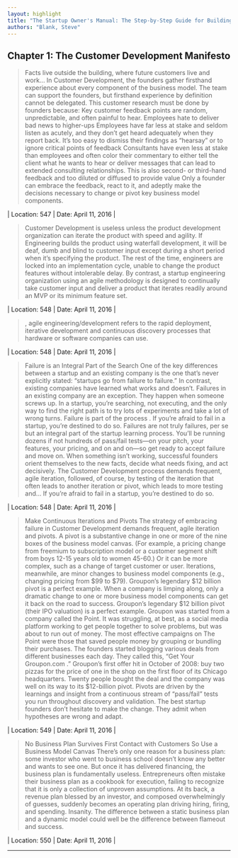 ```yaml
---
layout: highlight
title: "The Startup Owner's Manual: The Step-by-Step Guide for Building a Great Company"
authors: "Blank, Steve"
---
```



## Chapter 1: The Customer Development Manifesto

 > Facts live outside the building, where future customers live and work... In Customer Development, the founders gather firsthand experience about every component of the business model. The team can support the founders, but firsthand experience by definition cannot be delegated. This customer research must be done by founders because: Key customer feedback points are random, unpredictable, and often painful to hear. Employees hate to deliver bad news to higher-ups Employees have far less at stake and seldom listen as acutely, and they don’t get heard adequately when they report back. It’s too easy to dismiss their findings as “hearsay” or to ignore critical points of feedback Consultants have even less at stake than employees and often color their commentary to either tell the client what he wants to hear or deliver messages that can lead to extended consulting relationships. This is also second- or third-hand feedback and too diluted or diffused to provide value Only a founder can embrace the feedback, react to it, and adeptly make the decisions necessary to change or pivot key business model components.

| Location: 547 | 
 Date: April 11, 2016 |
<br>

 > Customer Development is useless unless the product development organization can iterate the product with speed and agility. If Engineering builds the product using waterfall development, it will be deaf, dumb and blind to customer input except during a short period when it’s specifying the product. The rest of the time, engineers are locked into an implementation cycle, unable to change the product features without intolerable delay. By contrast, a startup engineering organization using an agile methodology is designed to continually take customer input and deliver a product that iterates readily around an MVP or its minimum feature set.

| Location: 548 | 
 Date: April 11, 2016 |
<br>

 > , agile engineering/development refers to the rapid deployment, iterative development and continuous discovery processes that hardware or software companies can use.

| Location: 548 | 
 Date: April 11, 2016 |
<br>

 > Failure is an Integral Part of the Search One of the key differences between a startup and an existing company is the one that’s never explicitly stated: “startups go from failure to failure.” In contrast, existing companies have learned what works and doesn’t. Failures in an existing company are an exception. They happen when someone screws up. In a startup, you’re searching, not executing, and the only way to find the right path is to try lots of experiments and take a lot of wrong turns. Failure is part of the process . If you’re afraid to fail in a startup, you’re destined to do so. Failures are not truly failures, per se but an integral part of the startup learning process. You’ll be running dozens if not hundreds of pass/fail tests—on your pitch, your features, your pricing, and on and on—so get ready to accept failure and move on. When something isn’t working, successful founders orient themselves to the new facts, decide what needs fixing, and act decisively. The Customer Development process demands frequent, agile iteration, followed, of course, by testing of the iteration that often leads to another iteration or pivot, which leads to more testing and... If you’re afraid to fail in a startup, you’re destined to do so.

| Location: 548 | 
 Date: April 11, 2016 |
<br>

 > Make Continuous Iterations and Pivots The strategy of embracing failure in Customer Development demands frequent, agile iteration and pivots. A pivot is a substantive change in one or more of the nine boxes of the business model canvas. (For example, a pricing change from freemium to subscription model or a customer segment shift from boys 12-15 years old to women 45-60.) Or it can be more complex, such as a change of target customer or user. Iterations, meanwhile, are minor changes to business model components (e.g., changing pricing from $99 to $79). Groupon’s legendary $12 billion pivot is a perfect example. When a company is limping along, only a dramatic change to one or more business model components can get it back on the road to success. Groupon’s legendary $12 billion pivot (their IPO valuation) is a perfect example. Groupon was started from a company called the Point. It was struggling, at best, as a social media platform working to get people together to solve problems, but was about to run out of money. The most effective campaigns on The Point were those that saved people money by grouping or bundling their purchases. The founders started blogging various deals from different businesses each day. They called this, “Get Your Groupon.com .” Groupon’s first offer hit in October of 2008: buy two pizzas for the price of one in the shop on the first floor of its Chicago headquarters. Twenty people bought the deal and the company was well on its way to its $12-billion pivot. Pivots are driven by the learnings and insight from a continuous stream of “pass/fail” tests you run throughout discovery and validation. The best startup founders don’t hesitate to make the change. They admit when hypotheses are wrong and adapt.

| Location: 549 | 
 Date: April 11, 2016 |
<br>

 > No Business Plan Survives First Contact with Customers So Use a Business Model Canvas There’s only one reason for a business plan: some investor who went to business school doesn’t know any better and wants to see one. But once it has delivered financing, the business plan is fundamentally useless. Entrepreneurs often mistake their business plan as a cookbook for execution, failing to recognize that it is only a collection of unproven assumptions. At its back, a revenue plan blessed by an investor, and composed overwhelmingly of guesses, suddenly becomes an operating plan driving hiring, firing, and spending. Insanity. The difference between a static business plan and a dynamic model could well be the difference between flameout and success.

| Location: 550 | 
 Date: April 11, 2016 |
<br>

----------
<br><br>
